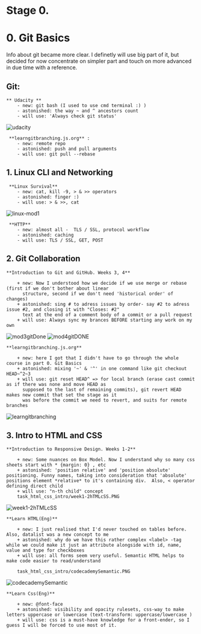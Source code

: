 Stage 0.
========


# 0. Git Basics

 Info about git became more clear. I definetly will use big part of it, but decided for now concentrate on simpler part and touch on more advanced in due time with a reference.

## Git:
	** Udacity **
		- new: git bash (I used to use cmd terminal :) )
		- astonished: the way ~ and ^ ancestors count
		- will use: 'Always check git status'
![udacity](https://user-images.githubusercontent.com/109472016/182022492-cca335bd-8f73-4af7-aa6a-4c688803d1b3.png)

	 **learngitbranching.js.org** :
		- new: remote repo
		- astonished: push and pull arguments
		- will use: git pull --rebase


## 1. Linux CLI and Networking

	 **Linux Survival** 
		- new: cat, kill -9, > & >> operators
		- astonished: finger :)
		- will use: > & >>, cat
![linux-mod1](https://user-images.githubusercontent.com/109472016/182022550-3a495c20-f3e6-4f8d-bbcc-4f990f969d3f.png)

	 **HTTP**
		- new: almost all -  TLS / SSL, protocol workflow 
		- astonished: caching
		- will use: TLS / SSL, GET, POST 
		
		
## 2. Git Collaboration

	**Introduction to Git and GitHub. Weeks 3, 4**
	
		+ new: Now I understood how we decide if we use merge or rebase (first if we don't bother about linear
		  structure, second if we don't need 'historical order' of changes)
		+ astonished: sing # to adress issues by order- say #2 to adress issue #2, and closing it with "Closes: #2"
		  text at the end of a comment body of a commit or a pull request 
		+ will use: Always sync my brances BEFORE starting any work on my own
![mod3gitDone](https://user-images.githubusercontent.com/109472016/182022620-a92bbd12-0cc7-47c8-9aae-fa6d1f6fe74d.png)
![mod4gitDONE](https://user-images.githubusercontent.com/109472016/182022627-13067f09-b912-4c73-a0c2-f0b7d0f01e7a.png)

	**learngitbranching.js.org**
	
		+ new: here I got that I didn't have to go through the whole course in part 0. Git Basics
		+ astonished: mixing '~' & '^' in one command like git checkout HEAD~^2~3
 		+ will use: git reset HEAD^ => for local branch (erase cast commit as if there was none and move HEAD as
		  supposed to the last of remaining commits), git revert HEAD makes new commit that set the stage as it
		  was before the commit we need to revert, and suits for remote branches
![learngitbranching](https://user-images.githubusercontent.com/109472016/182022607-774eb473-7e2f-484e-9d13-05aabf79f326.png)


## 3. Intro to HTML and CSS

	**Introduction to Responsive Design. Weeks 1-2**
	
		+ new: Some nuances on Box Model. Now I understand why so many css sheets start with * {margin: 0} , etc
		+ astonished: 'position relative' and 'position absolute' positioning. Funny names, taking into consideration that 'absolute' positions element *relative* to it's containing div.  Also, < operator defining direct child 
		+ will use: "n-th child" concept
		task_html_css_intro/week1-2hTMLcSS.PNG
![week1-2hTMLcSS](https://user-images.githubusercontent.com/109472016/183412006-e81ee180-ff98-423a-a4bb-f3a64d5f7b7e.png)

	**Learn HTML(Eng)**
	
		+ new: I just realised that I'd never touched on tables before. Also, datalist was a new concept to me
		+ astonished: why do we have this rather complex <label> -tag while we could make it just an attribute alongside with id, name, value and type for checkboxes 
 		+ will use: all forms seem very useful. Semantic HTML helps to make code easier to read/understand
		
		task_html_css_intro/codecademySemantic.PNG
![codecademySemantic](https://user-images.githubusercontent.com/109472016/183411930-0feb0e05-ffa8-43fb-afff-651977cad090.png)


	**Learn Css(Eng)**
	
		+ new: @font-face
		+ astonished: visibility and opacity rulesets, css-way to make letters uppercase or lowercase (text-transform: uppercase/lowercase )
 		+ will use: css is a must-have knowledge for a front-ender, so I guess I will be forced to use most of it. 
